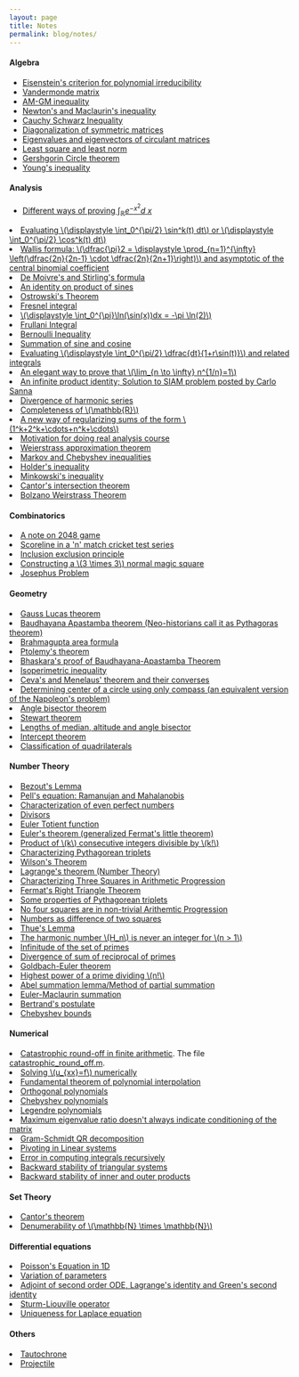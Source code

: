 ```yaml
---
layout: page
title: Notes
permalink: blog/notes/
---
```


<!--	ALGEBRA		-->
<!--	ALGEBRA		-->
<!--	ALGEBRA		-->
<!--	ALGEBRA		-->
<!--	ALGEBRA		-->

#### Algebra

* [Eisenstein's criterion for polynomial irreducibility](https://www.dropbox.com/s/wkk23wl15zi4q07/Eisenstein_criterion.pdf?dl=0)
* [Vandermonde matrix](https://www.dropbox.com/s/ut697c021ykbm2x/Vandermonde_matrix.pdf?dl=0)
* [AM-GM inequality](https://www.dropbox.com/s/di37wk4w9o223x0/AM_GM_inequality.pdf?dl=0)
* [Newton's and Maclaurin's inequality](https://www.dropbox.com/s/12efg5pjaer5qat/Newton_%26_Maclaurin_inequality.pdf?dl=0)
* [Cauchy Schwarz Inequality](https://www.dropbox.com/s/wisgu4h32yt7ohk/Cauchy_Schwarz_inequality.pdf?dl=0)
* [Diagonalization of symmetric matrices](https://www.dropbox.com/s/t1phpgyl7xy9abg/Diagonalisation_Of_Symmetric_Matrices.pdf?dl=0)
* [Eigenvalues and eigenvectors of circulant matrices](https://www.dropbox.com/s/3zxoku60wocluom/Circulant_Matrices.pdf?dl=0)
* [Least square and least norm](https://www.dropbox.com/s/r90vve2o3yx0kqw/Least_Squares_%26_Least_Norm.pdf?dl=0)
* [Gershgorin Circle theorem](https://www.dropbox.com/s/c3f5ce894fkcveg/Gershgorin_Circle_Theorem.pdf?dl=0)
* [Young's inequality](https://www.dropbox.com/s/8cwk5p5ugdp4svx/Young%27s_inequality.pdf?dl=0)

<!--	ANALYSIS	-->
<!--	ANALYSIS	-->
<!--	ANALYSIS	-->
<!--	ANALYSIS	-->
<!--	ANALYSIS	-->

#### Analysis

* [Different ways of proving ∫<sub>ℝ</sub>*e*<sup>−*x*<sup>2</sup></sup>*d* *x*](https://www.dropbox.com/s/eupcc9521jzifh9/Error_Integral.pdf?dl=0)
<li> <a href="https://www.dropbox.com/s/5de5tfewssffmgk/Integrate_power_of_sine_from_0_to_pi_over2.pdf?dl=0">Evaluating \(\displaystyle \int_0^{\pi/2} \sin^k(t) dt\) or \(\displaystyle \int_0^{\pi/2} \cos^k(t) dt\) </a></li>
<li> <a href="https://www.dropbox.com/s/4iy9g185qjky8lo/Wallis_formula.pdf?dl=0">Wallis formula: \(\dfrac{\pi}2 = \displaystyle \prod_{n=1}^{\infty} \left(\dfrac{2n}{2n-1} \cdot \dfrac{2n}{2n+1}\right)\) and asymptotic of the central binomial coefficient</a></li>
<li> <a href="https://www.dropbox.com/s/ixm65p4rxbxpf82/DeMoivre_formula_and_Striling_formula.pdf?dl=0">De Moivre's and Stirling's formula</a> </li>
<li> <a href="https://www.dropbox.com/s/8g3t62p5myazpnx/POS.pdf?dl=0">An identity on product of sines</a></li>
<li> <a href="https://www.dropbox.com/s/2v6mrwu8w1wiok8/Ostrowski_Theorem.pdf?dl=0">Ostrowski's Theorem</a></li>
<li> <a href="https://www.dropbox.com/s/sbue7shetos6j3w/Fresnel_Integral.pdf?dl=0">Fresnel integral</a></li>
<li> <a href="https://www.dropbox.com/s/w2xiu8788338fx2/integrate_ln_sin.pdf?dl=0">\(\displaystyle \int_0^{\pi}\ln(\sin(x))dx = -\pi \ln(2)\)</a></li>
<li> <a href="https://www.dropbox.com/s/f2z58boupqu5uwz/Frullani_Integral.pdf?dl=0">Frullani Integral</a></li>
<li> <a href="https://www.dropbox.com/s/9iov1qw5i61zzza/Bernoulli_Inequality.pdf?dl=0">Bernoulli Inequality</a></li>
<li> <a href="https://www.dropbox.com/s/lf58tu3z3zu0w4f/TrigIdentity.pdf?dl=0">Summation of sine and cosine</a></li>
<li> <a href="https://www.dropbox.com/s/imfywebvbabebj0/1_over_a_b_sin.pdf?dl=0">Evaluating \(\displaystyle \int_0^{\pi/2} \dfrac{dt}{1+r\sin(t)}\) and related integrals </a></li>
<li> <a href="https://www.dropbox.com/s/eqzcbfa9q34rbbb/limit_n_power_one_over_n.pdf?dl=0">An elegant way to prove that \(\lim_{n \to \infty} n^{1/n}=1\)</a></li>
<li> <a href="https://www.dropbox.com/s/csqxgvt8mfeszit/Infinite_Product_Identity.pdf?dl=0">An infinite product identity; Solution to SIAM problem posted by Carlo Sanna</a></li>
<li> <a href="https://www.dropbox.com/s/3oqdozohtlwm30n/Divergence_of_harmonic_Sum.pdf?dl=0">Divergence of harmonic series</a></li>
<li> <a href="https://www.dropbox.com/s/01k5w0lgl8n5i50/Least_Upper_Bound%2CBounded_Monotone_Sequence%2CNested_Intervals.pdf?dl=0">Completeness of \(\mathbb{R}\)</a></li>
<li> <a href="https://www.dropbox.com/s/vnrsbwkrnxyjo92/regularizing_a_divergent_series.pdf?dl=0">A new way of regularizing sums of the form \(1^k+2^k+\cdots+n^k+\cdots\)</a></li>
<li> <a href="https://www.dropbox.com/s/9i6x7r9jn27n152/motivation.pdf?dl=0">Motivation for doing real analysis course</a></li>
<li> <a href="https://www.dropbox.com/s/dzdw3wugj8x3mrc/Weierstrass_Approximation.pdf?dl=0">Weierstrass approximation theorem</a></li>
<li> <a href="https://www.dropbox.com/s/roik6xjr47qwm14/Markov_%26_Chebyshev_Inequalities.pdf?dl=0">Markov and Chebyshev inequalities</a></li>
<li> <a href="https://www.dropbox.com/s/xpkxvxnd39o5nq6/Holder_inequality.pdf?dl=0">Holder's inequality</a></li>
<li> <a href="https://www.dropbox.com/s/hi0g0k1wjdeak5i/Minkowski_inequality.pdf?dl=0">Minkowski's inequality</a></li>
<li><a href="https://www.dropbox.com/s/1oa13kvoqac7k6z/Cantor_Intersection_Theorem.pdf?dl=0">Cantor's intersection theorem</a></li>
<li><a href="https://www.dropbox.com/s/btsm9v21r8646xq/Bolzano_Weierstrass.pdf?dl=0">Bolzano Weirstrass Theorem</a></li>

<!--	COMBINATORICS	-->
<!--	COMBINATORICS	-->
<!--	COMBINATORICS	-->
<!--	COMBINATORICS	-->
<!--	COMBINATORICS	-->

#### Combinatorics

<li> <a href="https://www.dropbox.com/s/x8baec2xwkiu3sj/2048.pdf?dl=0">A note on 2048 game</a></li>
<li> <a href="https://www.dropbox.com/s/s45utxwth6vag0y/scoreline.pdf?dl=0">Scoreline in a 'n' match cricket test series</a></li>
<li> <a href="https://www.dropbox.com/s/um152gz88da1n5w/IEP.pdf?dl=0">Inclusion exclusion principle</a></li>
<li> <a href="https://www.dropbox.com/s/fb3wztng62etwyv/magicSquare3.pdf?dl=0">Constructing a \(3 \times 3\) normal magic square</a></li>
<li> <a href="https://www.dropbox.com/s/m1xu7hubr5h5skw/Josephus_Problem.pdf?dl=0">Josephus Problem</a></li>

<!--	GEOMETRY	-->
<!--	GEOMETRY	-->
<!--	GEOMETRY	-->
<!--	GEOMETRY	-->
<!--	GEOMETRY	-->

#### Geometry

<li> <a href="https://www.dropbox.com/s/apv0eh2mtb502h6/Gauss_Lucas.pdf?dl=0">Gauss Lucas theorem</a></li>
<li> <a href="https://www.dropbox.com/s/5il878apg7daopl/Baudhayana_and_Apastamba_theorem.pdf?dl=0">Baudhayana Apastamba theorem (Neo-historians call it as Pythagoras theorem) </a> </li>
<li> <a href="https://www.dropbox.com/s/wu8icq7b3i708dl/Brahmagupta_area_formula.pdf?dl=0">Brahmagupta area formula</a></li>
<li> <a href="https://www.dropbox.com/s/5xo6ut4j25nj3xg/Ptolemy_theorem.pdf?dl=0">Ptolemy's theorem</a></li>
<li> <a href="https://www.dropbox.com/s/htkk6dtgdfn2qr5/Bhaskara.pdf?dl=0">Bhaskara's proof of Baudhayana-Apastamba Theorem</a></li>
<li> <a href="https://www.dropbox.com/s/s4ex9mcvh8v4se6/Iso_Perimeter_Inequality.pdf?dl=0">Isoperimetric inequality</a></li>
<li> <a href="https://www.dropbox.com/s/vb03tjbszt0kkb5/Ceva_Menelaus_Theorem.pdf?dl=0">Ceva's and Menelaus' theorem and their converses</a></li>
<li> <a href="https://www.dropbox.com/s/5fbpj8xfxw35o8f/Determining_center_of_circle.pdf?dl=0">Determining center of a circle using only compass (an equivalent version of the Napoleon's problem)</a></li>
<li> <a href="https://www.dropbox.com/s/4mje2m3hx79zrxu/Angle_bisector.pdf?dl=0">Angle bisector theorem</a></li>
<li><a href="https://www.dropbox.com/s/7up33ygavzn2292/Stewart_Theorem.pdf?dl=0">Stewart theorem</a></li>
<li><a href="https://www.dropbox.com/s/o01bejgrpy54htv/Lengths_of_median_altitude_angle_bisector.pdf?dl=0">Lengths of median, altitude and angle bisector</a></li>
<li><a href="https://www.dropbox.com/s/7kyiqrgc5b5qrfe/Intercept_Theorem.pdf?dl=0">Intercept theorem</a></li>
<li><a href="https://www.dropbox.com/s/oes2f83ypq7hagc/Quadrilaterals.pdf?dl=0">Classification of quadrilaterals</a></li>

<!--	NUMBER THEORY	-->
<!--	NUMBER THEORY	-->
<!--	NUMBER THEORY	-->
<!--	NUMBER THEORY	-->
<!--	NUMBER THEORY	-->

#### Number Theory

<li> <a href="https://www.dropbox.com/s/0s39de5cnby5ir5/Bezout_Lemma.pdf?dl=0">Bezout's Lemma</a></li>
<li> <a href="https://www.dropbox.com/s/3z77mfqr8ba7yz8/Mahalanobis_Ramanujan.pdf?dl=0">Pell's equation: Ramanujan and Mahalanobis</a></li>
<li> <a href="https://www.dropbox.com/s/uxh4t8v1qujq7k4/Characterization_Of_Even_Perfect_Numbers.pdf?dl=0">Characterization of even perfect numbers</a></li>
<li> <a href="https://www.dropbox.com/s/rh1qkk4jfu3ii93/Divisors.pdf?dl=0">Divisors</a></li>
<li> <a href="https://www.dropbox.com/s/ak1shj336vsm1fd/Euler_Totient_Function.pdf?dl=0">Euler Totient function</a></li>
<li> <a href="https://www.dropbox.com/s/xbe96rm3qk59fgq/Euler_Theorem.pdf?dl=0">Euler's theorem (generalized Fermat's little theorem)</a></li>
<li> <a href="https://www.dropbox.com/s/o3ev3vs34stx5a8/Product_of_consecutive_integers.pdf?dl=0">Product of \(k\) consecutive integers divisible by \(k!\) </a></li>
<li> <a href="https://www.dropbox.com/s/cwxrhy0rsk38vx0/Pythagorean_triplets.pdf?dl=0">Characterizing Pythagorean triplets</a></li>
<li> <a href="https://www.dropbox.com/s/9fsdgz8sewi5kub/Wilson.pdf?dl=0">Wilson's Theorem</a></li>
<li> <a href="https://www.dropbox.com/s/auryzn5rlbz5lan/Lagrange_Theorem_NT.pdf?dl=0">Lagrange's theorem (Number Theory)</a></li>
<li> <a href="https://www.dropbox.com/s/ve3zvdb6yxy75xn/Squares_In_AP.pdf?dl=0">Characterizing Three Squares in Arithmetic Progression</a></li>
<li> <a href="https://www.dropbox.com/s/mqrlw6w52ekgil7/FRT.pdf?dl=0">Fermat's Right Triangle Theorem</a></li>
<li> <a href="https://www.dropbox.com/s/hbvdth7r2xnybm0/Properties.pdf?dl=0">Some properties of Pythagorean triplets</a></li>
<li> <a href="https://www.dropbox.com/s/wjj6g9a5xnr0kae/Four_Squares_In_AP.pdf?dl=0">No four squares are in non-trivial Arithemtic Progression</a></li>
<li> <a href="https://www.dropbox.com/s/ajuofs4pjggrwva/On_numbers_as_difference_of_squares.pdf?dl=0">Numbers as difference of two squares</a></li>
<li> <a href="https://www.dropbox.com/s/5tvzvgnlz7e5a70/Thue_theorem.pdf?dl=0">Thue's Lemma</a></li>
<li> <a href="https://www.dropbox.com/s/auxzc1w0mubpx55/Harmonic_Number_Non_Integer.pdf?dl=0">The harmonic number \(H_n\) is never an integer for \(n > 1\)</a></li>
<li> <a href="https://www.dropbox.com/s/ik3o9rnw3mb8vsk/Infinitude_Of_Primes.pdf?dl=0">Infinitude of the set of primes</a></li>
<li> <a href="https://www.dropbox.com/s/g2a4zfejod9dxrb/Divergence_of_sum_of_reciprocal_of_primes.pdf?dl=0">Divergence of sum of reciprocal of primes</a></li>
<li> <a href="https://www.dropbox.com/s/kkiuzceo96ob2gn/Goldbach_Euler_Theorem.pdf?dl=0">Goldbach-Euler theorem</a></li>
<li> <a href="https://www.dropbox.com/s/qbwowx0mo8ng23x/Power_of_prime_dividing_n_factorial.pdf?dl=0">Highest power of a prime dividing \(n!\)</a></li>
<li> <a href="https://www.dropbox.com/s/1i1u7c1s0pnsnd1/Abel_Summation.pdf?dl=0">Abel summation lemma/Method of partial summation</a></li>
<li> <a href="https://www.dropbox.com/s/a9j1nk6fm0gbik4/Euler_Maclaurin.pdf?dl=0">Euler-Maclaurin summation</a></li>
<li> <a href="https://www.dropbox.com/s/cbh1gmluwga06qs/Bertrand_postulate.pdf?dl=0">Bertrand's postulate</a></li>
<li> <a href="https://www.dropbox.com/s/x6udoh47btdjis6/Chebyshev_Bounds.pdf?dl=0">Chebyshev bounds</a></li>

<!--	NUMERICAL	-->
<!--	NUMERICAL	-->
<!--	NUMERICAL	-->
<!--	NUMERICAL	-->
<!--	NUMERICAL	-->

#### Numerical

<li> <a href="https://www.dropbox.com/s/65908o202oidchf/Catastrophic_Round_Off.pdf?dl=0">Catastrophic round-off in finite arithmetic</a>. The file <a href="https://www.dropbox.com/s/sdmbz3iid1oqyyz/catastrophic_round_off.m?dl=0">catastrophic_round_off.m</a>. </li>
<li> <a href="https://www.dropbox.com/s/6vrqsml3of5yz55/Solving_uxx%3Df_numerically.pdf?dl=0">Solving \(u_{xx}=f\) numerically</a></li>
<li> <a href="https://www.dropbox.com/s/ygcxj4pingvikj4/poly_interp.pdf?dl=0">Fundamental theorem of polynomial interpolation</a></li>
<li> <a href="https://www.dropbox.com/s/e04ylz8tx6vanje/orthogonal_polynomials.pdf?dl=0">Orthogonal polynomials</a></li>
<li> <a href="https://www.dropbox.com/s/464bqgr8k8clgq3/Chebyshev_Polynomials.pdf?dl=0">Chebyshev polynomials</a></li>
<li> <a href="https://www.dropbox.com/s/d09m8z23se33bfm/Legendre_Polynomials.pdf?dl=0">Legendre polynomials</a></li>
<li> <a href="https://www.dropbox.com/s/4sv2dx8wvtx7a06/condition.pdf?dl=0">Maximum eigenvalue ratio doesn't always indicate conditioning of the matrix</a></li>
<li> <a href="https://www.dropbox.com/s/j0cepb0gjiltlij/Gram_Schmidt.pdf?dl=0">Gram-Schmidt QR decomposition</a></li>
<li> <a href="https://www.dropbox.com/s/ljldisb1brrh2bb/Pivoting_In_Linear_Systems.pdf?dl=0">Pivoting in Linear systems</a></li>
<li> <a href="https://www.dropbox.com/s/je3sbx1abslp52g/recursive_integrals.pdf?dl=0">Error in computing integrals recursively</a></li>
<li> <a href="https://www.dropbox.com/s/5gvmpjnrksb6wv2/Backward_stability_of_triangular_systems.pdf?dl=0">Backward stability of triangular systems</a></li>
<li> <a href="https://www.dropbox.com/s/aqc14huyj53376j/Backward_stability_of_inner_%26_outer_products.pdf?dl=0">Backward stability of inner and outer products</a></li>

<!--	SET THEORY		-->
<!--	SET THEORY		-->
<!--	SET THEORY		-->
<!--	SET THEORY		-->
<!--	SET THEORY		-->

#### Set Theory

<li> <a href="https://www.dropbox.com/s/rqaxu508ekeuuh5/Cantor_Theorem.pdf?dl=0">Cantor's theorem</a></li>
<li> <a href="https://www.dropbox.com/s/16crbdjzx5wx1ln/N_by_N_is_denumerable.pdf?dl=0">Denumerability of \(\mathbb{N} \times \mathbb{N}\)</a></li>


<!--	TOPOLOGY	-->
<!--	TOPOLOGY	-->
<!--	TOPOLOGY	-->
<!--	TOPOLOGY	-->
<!--	TOPOLOGY	-->

#### Differential equations

<li> <a href="https://www.dropbox.com/s/wiv5625k5j68lw0/1D_Poisson.pdf?dl=0">Poisson's Equation in 1D</a></li>
<li> <a href="https://www.dropbox.com/s/ehvzo3qbcs2ve0q/Variation_Of_Parameters.pdf?dl=0">Variation of parameters</a></li>
<li> <a href="https://www.dropbox.com/s/c5sl8bklcsmxkg4/Adjoint.pdf?dl=0">Adjoint of second order ODE, Lagrange's identity and Green's second identity</a></li>
<li> <a href="https://www.dropbox.com/s/zuaj8v7pgp2go8h/Sturm_Liouville.pdf?dl=0">Sturm-Liouville operator</a></li>
<li> <a href="https://www.dropbox.com/s/ml9qaln483auhlc/Laplace_Uniqueness.pdf?dl=0">Uniqueness for Laplace equation</a></li>


<!--	OTHERS		-->
<!--	OTHERS		-->
<!--	OTHERS		-->
<!--	OTHERS		-->
<!--	OTHERS		-->

#### Others

<li> <a href="https://www.dropbox.com/s/nue2hrvx0gz7gsf/Tautochrone.pdf?dl=0">Tautochrone</a></li>
<li> <a href="https://www.dropbox.com/s/lna72htv2kt7tzy/projectile.pdf?dl=0">Projectile</a></li>